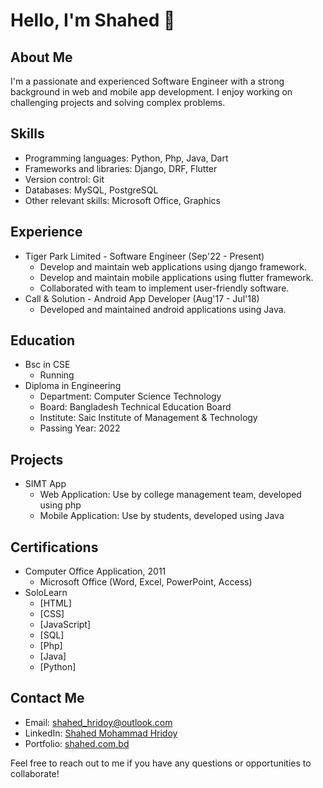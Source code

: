 # Hello, I'm Shahed 👋

## About Me
I'm a passionate and experienced Software Engineer with a strong background in web and mobile app development. I enjoy working on challenging projects and solving complex problems.

## Skills
- Programming languages: Python, Php, Java, Dart
- Frameworks and libraries: Django, DRF, Flutter
- Version control: Git
- Databases: MySQL, PostgreSQL
- Other relevant skills:  Microsoft Office, Graphics

## Experience
- Tiger Park Limited - Software Engineer (Sep'22 - Present)
  - Develop and maintain web applications using django framework.
  - Develop and maintain mobile applications using flutter framework.
  - Collaborated with team to implement user-friendly software.
- Call & Solution - Android App Developer (Aug'17 - Jul'18)
  - Developed and maintained android applications using Java.

## Education
- Bsc in CSE
  - Running
- Diploma in Engineering
  - Department: Computer Science Technology
  - Board: Bangladesh Technical Education Board
  - Institute: Saic Institute of Management & Technology
  - Passing Year: 2022

## Projects
- SIMT App
  - Web Application: Use by college management team, developed using php
  - Mobile Application: Use by students, developed using Java

## Certifications
- Computer Office Application, 2011
  - Microsoft Office (Word, Excel, PowerPoint, Access)
- SoloLearn
  - [HTML]
  - [CSS]
  - [JavaScript]
  - [SQL]
  - [Php]
  - [Java]
  - [Python]

## Contact Me
- Email: shahed_hridoy@outlook.com
- LinkedIn: [Shahed Mohammad Hridoy](https://www.linkedin.com/in/shahedmohammadhridoy/)
- Portfolio: [shahed.com.bd](https://shahed.com.bd)

Feel free to reach out to me if you have any questions or opportunities to collaborate!
